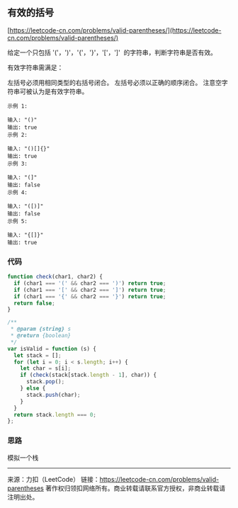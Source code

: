 ## 有效的括号

[https://leetcode-cn.com/problems/valid-parentheses/](https://leetcode-cn.com/problems/valid-parentheses/)

给定一个只包括 '('，')'，'{'，'}'，'['，']'  的字符串，判断字符串是否有效。

有效字符串需满足：

左括号必须用相同类型的右括号闭合。
左括号必须以正确的顺序闭合。
注意空字符串可被认为是有效字符串。

```
示例 1:

输入: "()"
输出: true
示例 2:

输入: "()[]{}"
输出: true
示例 3:

输入: "(]"
输出: false
示例 4:

输入: "([)]"
输出: false
示例 5:

输入: "{[]}"
输出: true
```

### 代码

```javascript
function check(char1, char2) {
  if (char1 === '(' && char2 === ')') return true;
  if (char1 === '[' && char2 === ']') return true;
  if (char1 === '{' && char2 === '}') return true;
  return false;
}

/**
 * @param {string} s
 * @return {boolean}
 */
var isValid = function (s) {
  let stack = [];
  for (let i = 0; i < s.length; i++) {
    let char = s[i];
    if (check(stack[stack.length - 1], char)) {
      stack.pop();
    } else {
      stack.push(char);
    }
  }
  return stack.length === 0;
};
```

### 思路

模拟一个栈

---

来源：力扣（LeetCode）
链接：https://leetcode-cn.com/problems/valid-parentheses
著作权归领扣网络所有。商业转载请联系官方授权，非商业转载请注明出处。

